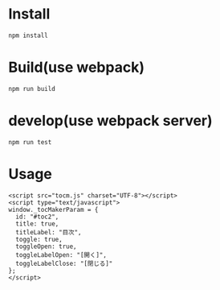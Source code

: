 # Install

    npm install

# Build(use webpack)

    npm run build

# develop(use webpack server)

    npm run test

# Usage 

    <script src="tocm.js" charset="UTF-8"></script>
    <script type="text/javascript">
    window._tocMakerParam = {
      id: "#toc2",
      title: true,
      titleLabel: "目次",
      toggle: true,
      toggleOpen: true,
      toggleLabelOpen: "[開く]",
      toggleLabelClose: "[閉じる]"
    };
    </script>


